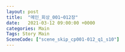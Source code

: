 ```yaml
---
layout: post
title:  "메인_회상_001~012장"
date:   2021-03-12 09:00:00 +0000
categories: Main
Tags: Story Main
SceneCode: ["scene_skip_cp001-012_q1_s10"]
---
```

